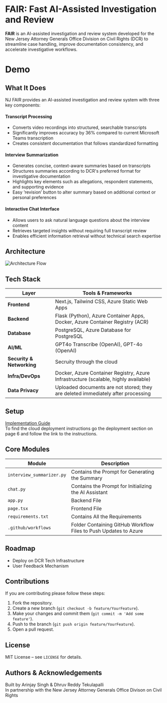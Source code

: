 # FAIR: Fast AI-Assisted Investigation and Review

**FAIR** is an AI-assisted investigation and review system developed for the New Jersey Attorney Generals Office Division on Civil Rights (DCR) to streamline case handling, improve documentation consistency, and accelerate investigative workflows.

# Demo

## What It Does
NJ FAIR provides an AI-assisted investigation and review system with three key components:

#### **Transcript Processing**
- Converts video recordings into structured, searchable transcripts  
- Significantly improves accuracy by 36% compared to current Microsoft Teams transcription  
- Creates consistent documentation that follows standardized formatting  

#### **Interview Summarization**
- Generates concise, context-aware summaries based on transcripts  
- Structures summaries according to DCR's preferred format for investigative documentation  
- Highlights key elements such as allegations, respondent statements, and supporting evidence  
- Easy ‘revision’ button to alter summary based on additional context or personal preferences  

#### **Interactive Chat Interface**
- Allows users to ask natural language questions about the interview content  
- Retrieves targeted insights without requiring full transcript review  
- Enables efficient information retrieval without technical search expertise

## Architecture
![Architecture Flow](https://github.com/arinjay-singh/interview-summary-tool/blob/0e30114ee274d0705e4bb1d8e8d8a7cf8b94a325/Technical%20Arc%20Diagram.png)

## Tech Stack
| Layer              | Tools & Frameworks                                                                 |
|--------------------|------------------------------------------------------------------------------------|
| **Frontend**        | Next.js, Tailwind CSS, Azure Static Web Apps                                      |
| **Backend**         | Flask (Python), Azure Container Apps, Docker, Azure Container Registry (ACR)      |
| **Database**        | PostgreSQL, Azure Database for PostgreSQL                                         |
| **AI/ML**           | GPT4o Transcribe (OpenAI), GPT-4o (OpenAI)                                                 |
| **Security & Networking** | Secruity through the cloud            |
| **Infra/DevOps**    | Docker, Azure Container Registry, Azure Infrastructure (scalable, highly available) |
| **Data Privacy**    | Uploaded documents are not stored; they are deleted immediately after processing   |

## Setup
[Implementation Guide](https://docs.google.com/document/d/1mKihLHuzYI1ngoRYq0nefKdJrAXjNyx4xdUSyEvoxuc/edit?usp=sharing) \
To find the cloud deployment instructions go the deployment section on page 6 and follow the link to the instructions.

## Core Modules

| Module              | Description                                                                 |
|---------------------|-----------------------------------------------------------------------------|
| `interview_summarizer.py`  | Contains the Prompt for Generating the Summary                       |
| `chat.py`  | Contains the Prompt for Initializing the AI Assistant                      |
| `app.py`       | Backend File                             |
| `page.tsx`   | Frontend File         |
| `requirements.txt`            | Contains All the Requirements                       |
| `.github/workflows`     | Folder Containing GitHub Workflow Files to Push Updates to Azure                        |

## Roadmap
- Deploy on DCR Tech Infrastructure
- User Feedback Mechanism 

## Contributions
If you are contributing please follow these steps:

1. Fork the repository.
2. Create a new branch (`git checkout -b feature/YourFeature`).
3. Make your changes and commit them (`git commit -m 'Add some feature'`).
4. Push to the branch (`git push origin feature/YourFeature`).
5. Open a pull request.

## License
MIT License – see `LICENSE` for details.

## Authors & Acknowledgements
Built by Arinjay Singh & Dhruv Reddy Tekulapalli  \
In partnership with the New Jersey Attorney Generals Office Divison on Civil Rights
